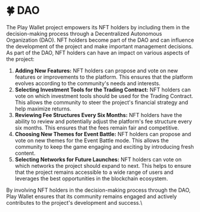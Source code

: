 # 🍀 DAO

The Play Wallet project empowers its NFT holders by including them in the decision-making process through a Decentralized Autonomous Organization (DAO). NFT holders become part of the DAO and can influence the development of the project and make important management decisions. As part of the DAO, NFT holders can have an impact on various aspects of the project:

1. **Adding New Features:** NFT holders can propose and vote on new features or improvements to the platform. This ensures that the platform evolves according to the community's needs and interests.
2. **Selecting Investment Tools for the Trading Contract:** NFT holders can vote on which investment tools should be used for the Trading Contract. This allows the community to steer the project's financial strategy and help maximize returns.
3. **Reviewing Fee Structures Every Six Months:** NFT holders have the ability to review and potentially adjust the platform's fee structure every six months. This ensures that the fees remain fair and competitive.
4. **Choosing New Themes for Event Battle:** NFT holders can propose and vote on new themes for the Event Battle mode. This allows the community to keep the game engaging and exciting by introducing fresh content.
5. **Selecting Networks for Future Launches:** NFT holders can vote on which networks the project should expand to next. This helps to ensure that the project remains accessible to a wide range of users and leverages the best opportunities in the blockchain ecosystem.

By involving NFT holders in the decision-making process through the DAO, Play Wallet ensures that its community remains engaged and actively contributes to the project's development and success.\


